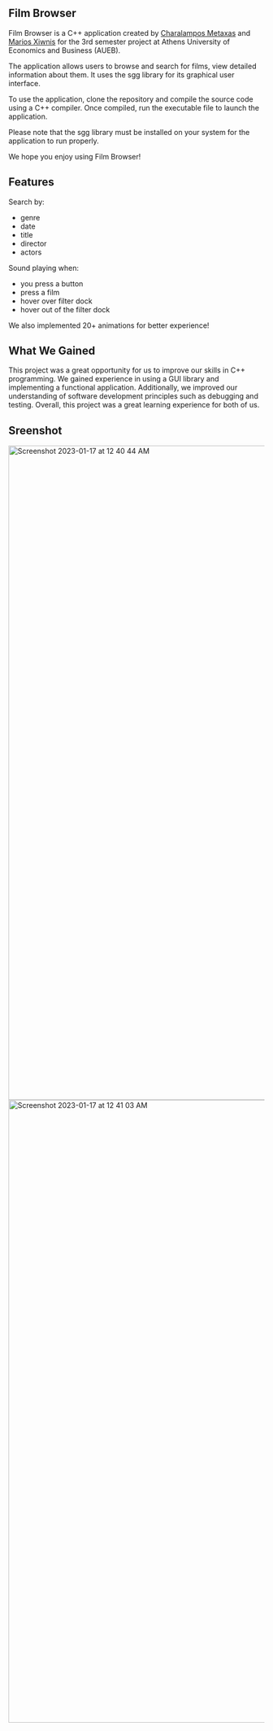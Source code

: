Film Browser
----------------------
Film Browser is a C++ application created by [Charalampos Metaxas](https://github.com/harabalos) and [Marios Xiwnis](https://github.com/MariosChionis) for the 3rd semester project at Athens University of Economics and Business (AUEB).

The application allows users to browse and search for films, view detailed information about them. It uses the sgg library for its graphical user interface.

To use the application, clone the repository and compile the source code using a C++ compiler. Once compiled, run the executable file to launch the application.

Please note that the sgg library must be installed on your system for the application to run properly.

We hope you enjoy using Film Browser!

Features
---------------------
Search by:
- genre
- date
- title
- director
- actors

Sound playing when:
- you press a button
- press a film
- hover over filter dock
- hover out of the filter dock

We also implemented 20+ animations for better experience!

What We Gained
---------------------
This project was a great opportunity for us to improve our skills in C++ programming. We gained experience in using a GUI library and implementing a functional application. Additionally, we improved our understanding of software development principles such as debugging and testing. Overall, this project was a great learning experience for both of us.


Sreenshot
--------------
<img width="1287" alt="Screenshot 2023-01-17 at 12 40 44 AM" src="https://user-images.githubusercontent.com/92236091/212776074-bf5d4f5a-7348-4f73-a539-60091b43271c.png">

<img width="1225" alt="Screenshot 2023-01-17 at 12 41 03 AM" src="https://user-images.githubusercontent.com/92236091/212775978-b2514404-d52e-4127-b1b2-e4dc29e27695.png">
